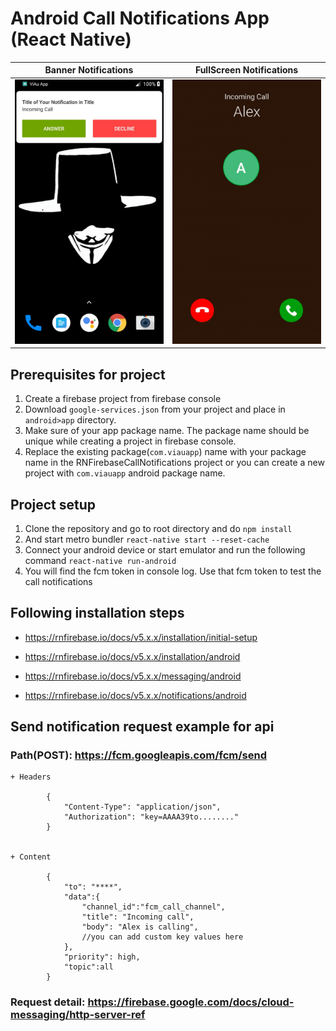 # Android Call Notifications App (React Native)

|                       Banner Notifications                       |                         FullScreen Notifications                         |
| :--------------------------------------------------------------: | :----------------------------------------------------------------------: |
| ![Banner Notification](./readme_assets/banner_notifications.jpg) | ![FullScreen Notification](./readme_assets/fullscreen_notifications.jpg) |

## Prerequisites for project

1. Create a firebase project from firebase console
2. Download `google-services.json` from your project and place in `android>app` directory.
3. Make sure of your app package name. The package name should be unique while creating a project in firebase console.
4. Replace the existing package(`com.viauapp`) name with your package name in the RNFirebaseCallNotifications project or you can create a new project with `com.viauapp` android package name. 

## Project setup

1. Clone the repository and go to root directory and do `npm install`
2. And start metro bundler `react-native start --reset-cache`
3. Connect your android device or start emulator and run the following command `react-native run-android`
4. You will find the fcm token in console log. Use that fcm token to test the call notifications

## Following installation steps

- https://rnfirebase.io/docs/v5.x.x/installation/initial-setup

- https://rnfirebase.io/docs/v5.x.x/installation/android

- https://rnfirebase.io/docs/v5.x.x/messaging/android

- https://rnfirebase.io/docs/v5.x.x/notifications/android

## Send notification request example for api

### Path(POST): https://fcm.googleapis.com/fcm/send

    + Headers

            {
                "Content-Type": "application/json",
                "Authorization": "key=AAAA39to........"
            }


    + Content

            {
                "to": "****",
                "data":{
                    "channel_id":"fcm_call_channel",
                    "title": "Incoming call",
                    "body": "Alex is calling",
                    //you can add custom key values here
                },
                "priority": high,
                "topic":all
            }

### Request detail: https://firebase.google.com/docs/cloud-messaging/http-server-ref
